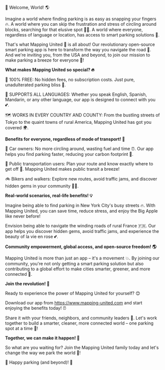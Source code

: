 🚨 Welcome, World! 🌎

Imagine a world where finding parking is as easy as snapping your fingers 🔥. A world where you can skip the frustration and stress of circling around blocks, searching for that elusive spot 💁‍♀️. A world where everyone, regardless of language or location, has access to smart parking solutions 🌟.

That's what Mapping United 🚀 is all about! Our revolutionary open-source smart parking app is here to transform the way you navigate the road 🚗. And we're inviting you, from the USA and beyond, to join our mission to make parking a breeze for everyone 🎉!

**What makes Mapping United so special? 🔥**

🔴 100% FREE: No hidden fees, no subscription costs. Just pure, unadulterated parking bliss 🌟.

💬 SUPPORTS ALL LANGUAGES: Whether you speak English, Spanish, Mandarin, or any other language, our app is designed to connect with you 💕.

🗺️ WORKS IN EVERY COUNTRY AND COUNTY: From the bustling streets of Tokyo to the quaint towns of rural America, Mapping United has got you covered 🌍.

**Benefits for everyone, regardless of mode of transport! 🚌**

🚗 Car owners: No more circling around, wasting fuel and time ⏰. Our app helps you find parking faster, reducing your carbon footprint 🌿.

🚌 Public transportation users: Plan your route and know exactly where to get off 🔴. Mapping United makes public transit a breeze!

🚲 Bikers and walkers: Explore new routes, avoid traffic jams, and discover hidden gems in your community 🏃‍♀️.

**Real-world scenarios, real-life benefits! 💡**

Imagine being able to find parking in New York City's busy streets 🔥. With Mapping United, you can save time, reduce stress, and enjoy the Big Apple like never before!

Envision being able to navigate the winding roads of rural France 🇫🇷. Our app helps you discover hidden gems, avoid traffic jams, and experience the beauty of la vie en rose 💕.

**Community empowerment, global access, and open-source freedom! 🌎**

Mapping United is more than just an app – it's a movement 💥. By joining our community, you're not only getting a smart parking solution but also contributing to a global effort to make cities smarter, greener, and more connected 🌈.

**Join the revolution! 🔴**

Ready to experience the power of Mapping United for yourself? 😊

Download our app from https://www.mapping-united.com and start enjoying the benefits today! ⏰

Share it with your friends, neighbors, and community leaders 👥. Let's work together to build a smarter, cleaner, more connected world – one parking spot at a time 🌟!

**Together, we can make it happen! 💪**

So what are you waiting for? Join the Mapping United family today and let's change the way we park the world 🚀!

🎉 Happy parking (and beyond)! 👋